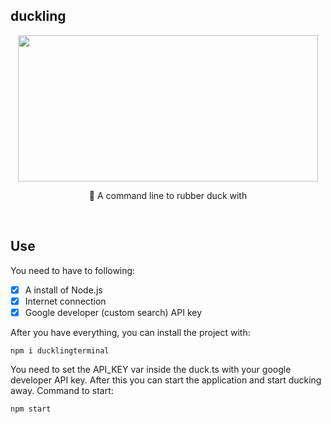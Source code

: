 ## duckling

<div align="center">
  <img src="https://media.giphy.com/media/4yOvWt3HrWw0INTFxj/giphy.gif" width="480" height="234">
  
  🦆 A command line to rubber duck with
</div>
<br>

## Use
You need to have to following:
- [x] A install of Node.js
- [x] Internet connection
- [x] Google developer (custom search) API key

After you have everything, you can install the project with:

```
npm i ducklingterminal
```

You need to set the API_KEY var inside the duck.ts with your google developer API key. After this you can start the application and start ducking away. Command to start:

```
npm start
```

